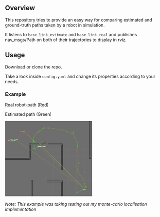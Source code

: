 ## Overview

This repository tries to provide an easy way for comparing estimated 
and ground-truth paths taken by a robot in simulation.

It listens to `base_link_estimate` and `base_link_real` and publishes
nav_msgs/Path on both of their trajectories to display in rviz.

## Usage

Download or clone the repo.

Take a look inside `config.yaml` and change its properties according to your needs.

### Example

Real robot-path (Red)

Estimated path (Green)

<img src="example.png" title="" alt="" width="286">

*Note: This example was taking testing out my monte-carlo localisation implementation*